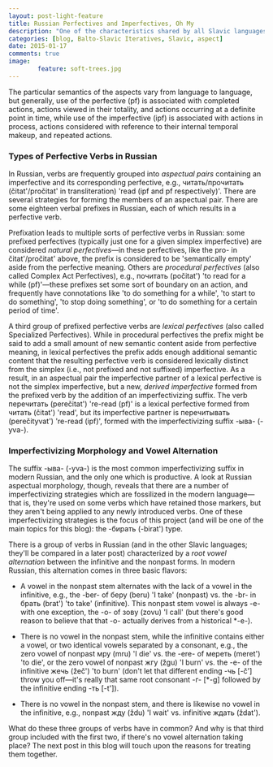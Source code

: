 ```yaml
---
layout: post-light-feature
title: Russian Perfectives and Imperfectives, Oh My
description: "One of the characteristics shared by all Slavic languages is the distinction made in the verb between perfective and imperfective aspects."
categories: [blog, Balto-Slavic Iteratives, Slavic, aspect] 
date: 2015-01-17
comments: true
image: 
        feature: soft-trees.jpg
---
```


The particular semantics of the aspects vary from language to language, but generally, use of the perfective (pf) is associated with completed actions, actions viewed in their totality, and actions occurring at a definite point in time, while use of the imperfective (ipf) is associated with actions in process, actions considered with reference to their internal temporal makeup, and repeated actions.

### Types of Perfective Verbs in Russian

In Russian, verbs are frequently grouped into *aspectual pairs* containing an imperfective and its corresponding perfective, e.g., <span class="russ">читать/прочитать</span> (<span class="trans">čitat'/pročitat'</span> in transliteration) 'read (ipf and pf respectively)'. There are several strategies for forming the members of an aspectual pair. There are some eighteen verbal prefixes in Russian, each of which results in a perfective verb. 

Prefixation leads to multiple sorts of perfective verbs in Russian: some prefixed perfectives (typically just one for a given simplex imperfective) are considered *natural perfectives*&mdash;in these perfectives, like the <span class="trans">pro-</span> in <span class="trans">čitat'/pročitat'</span> above, the prefix is considered to be 'semantically empty' aside from the perfective meaning. Others are *procedural perfectives* (also called Complex Act Perfectives), e.g., <span class="russ">почитать</span> (<span class="trans">počitat'</span>) 'to read for a while (pf)'&mdash;these prefixes set some sort of boundary on an action, and frequently have connotations like 'to do something for a while', 'to start to do something', 'to stop doing something', or 'to do something for a certain period of time'.

A third group of prefixed perfective verbs are *lexical perfectives* (also called Specialized Perfectives). While in procedural perfectives the prefix might be said to add a small amount of new semantic content aside from perfective meaning, in lexical perfectives the prefix adds enough additional semantic content that the resulting perfective verb is considered lexically distinct from the simplex (i.e., not prefixed and not suffixed) imperfective. As a result, in an aspectual pair the imperfective partner of a lexical perfective is not the simplex imperfective, but a new, *derived imperfective* formed from the prefixed verb by the addition of an imperfectivizing suffix. The verb <span class="russ">перечитать</span> (<span class="trans">perečitat'</span>) 're-read (pf)' is a lexical perfective formed from <span class="russ">читать</span> (<span class="trans">čitat'</span>) 'read', but its imperfective partner is  <span class="russ">перечитывать</span> (<span class="trans">perečityvat'</span>) 're-read (ipf)', formed with the imperfectivizing suffix <span class="russ">-ыва-</span> (<span class="trans">-yva-</span>).

### Imperfectivizing Morphology and Vowel Alternation

The suffix <span class="russ">-ыва-</span> (<span class="trans">-yva-</span>) is the most common imperfectivizing suffix in modern Russian, and the only one which is productive. A look at Russian aspectual morphology, though, reveals that there are a number of imperfectivizing strategies which are fossilized in the modern language&mdash;that is, they're used on some verbs which have retained those markers, but they aren't being applied to any newly introduced verbs. One of these imperfectivizing strategies is the focus of this project (and will be one of the main topics for this blog): the <span class="russ">-бирать</span> (<span class="trans">-birat'</span>) type.

There is a group of verbs in Russian (and in the other Slavic languages; they'll be compared in a later post) characterized by a *root vowel alternation* between the infinitive and the nonpast forms. In modern Russian, this alternation comes in three basic flavors:

* A vowel in the nonpast stem alternates with the lack of a vowel in the infinitive, e.g., the <span class="trans">-ber-</span> of <span class="russ">беру</span> (<span class="trans">beru</span>) 'I take' (nonpast) vs. the <span class="trans">-br-</span> in <span class="russ">брать</span> (<span class="trans">brat'</span>) 'to take' (infinitive). This nonpast stem vowel is always <span class="trans">-e-</span> with one exception, the <span class="trans">-o-</span> of <span class="russ">зову</span> (<span class="trans">zovu</span>) 'I call' (but there's good reason to believe that that <span class="trans">-o-</span> actually derives from a historical <span class="trans">\*-e-</span>).

* There is no vowel in the nonpast stem, while the infinitive contains either a vowel, or two identical vowels separated by a consonant, e.g., the zero vowel of nonpast <span class="russ">мру</span> (<span class="trans">mru</span>) 'I die' vs. the <span class="trans">-ere-</span> of <span class="russ">мереть</span> (<span class="trans">meret'</span>) 'to die', or the zero vowel of nonpast <span class="russ">жгу</span> (<span class="trans">žgu</span>) 'I burn' vs. the <span class="trans">-e-</span> of the infinitive <span class="russ">жечь</span> (<span class="trans">žeč'</span>) 'to burn' (don't let that different ending <span class="russ">-чь</span> [<span class="trans">-č'</span>] throw you off&mdash;it's really that same root consonant <span class="russ">-г-</span> [<span class="trans">\*-g</span>] followed by the infinitive ending <span class="russ">-ть</span> [<span class="trans">-t'</span>]).

* There is no vowel in the nonpast stem, and there is likewise no vowel in the infinitive, e.g., nonpast <span class="russ">жду</span> (<span class="trans">ždu</span>) 'I wait' vs. infinitive <span class="russ">ждать</span> (<span class="trans">ždat'</span>).

What do these three groups of verbs have in common? And why is that third group included with the first two, if there's no vowel alternation taking place? The next post in this blog will touch upon the reasons for treating them together.
